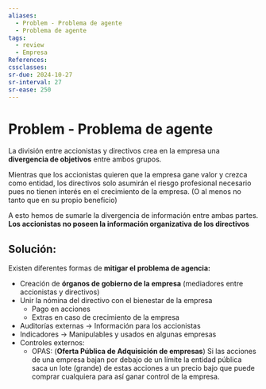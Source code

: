 ```yaml
---
aliases:
  - Problem - Problema de agente
  - Problema de agente
tags:
  - review
  - Empresa
References: 
cssclasses:
sr-due: 2024-10-27
sr-interval: 27
sr-ease: 250
---
```

# Problem - Problema de agente
La división entre accionistas y directivos crea en la empresa una **divergencia de objetivos** entre ambos grupos. 

Mientras que los accionistas quieren que la empresa gane valor y crezca como entidad, los directivos solo asumirán el riesgo profesional necesario pues no tienen interés en el crecimiento de la empresa. (O al menos no tanto que en su propio beneficio)

A esto hemos de sumarle la divergencia de información entre ambas partes. **Los accionistas no poseen la información organizativa de los directivos**

## Solución: 
Existen diferentes formas de **mitigar el problema de agencia:**
+ Creación de **órganos de gobierno de la empresa** (mediadores entre accionistas y directivos)
+ Unir la nómina del directivo con el bienestar de la empresa
	+ Pago en acciones 
	+ Extras en caso de crecimiento de la empresa
+ Auditorías externas → Información para los accionistas
+ Indicadores → Manipulables y usados en algunas empresas
+ Controles externos: 
	+ OPAS: (**Oferta Pública de Adquisición de empresas**) Si las acciones de una empresa bajan por debajo de un límite la entidad pública saca un lote (grande) de estas acciones a un precio bajo que puede comprar cualquiera para así ganar control de la empresa. 